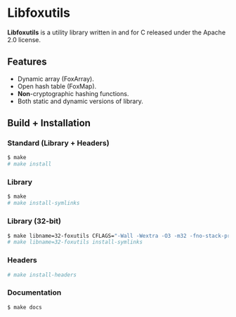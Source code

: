 # Libfoxutils

**Libfoxutils** is a utility library written in and for C released under the Apache 2.0 license.

## Features

- Dynamic array (FoxArray).
- Open hash table (FoxMap).
- **Non**-cryptographic hashing functions.
- Both static and dynamic versions of library.

## Build + Installation

### Standard (Library + Headers)

```bash
$ make
# make install
```

### Library

```bash
$ make
# make install-symlinks
```

### Library (32-bit)

```bash
$ make libname=32-foxutils CFLAGS="-Wall -Wextra -O3 -m32 -fno-stack-protector" LDFLAGS="--export-dynamic -m elf_i386"
# make libname=32-foxutils install-symlinks
```

### Headers

```bash
# make install-headers
```

### Documentation

```bash
$ make docs
```
